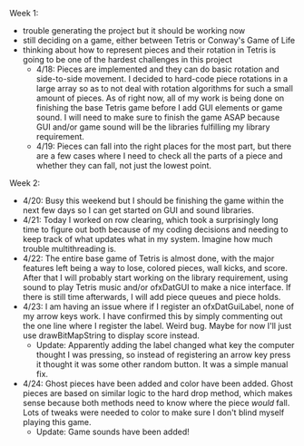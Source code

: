 Week 1:
- trouble generating the project but it should be working now
- still deciding on a game, either between Tetris or Conway's Game of Life
- thinking about how to represent pieces and their rotation in Tetris is going to be one of the hardest
  challenges in this project
  - 4/18: Pieces are implemented and they can do basic rotation and side-to-side movement. 
          I decided to hard-code piece rotations in a large array so as to not deal with rotation 
		  algorithms for such a small amount of pieces. As of right now, all of my work is being done 
		  on finishing the base Tetris game before I add GUI elements or game sound. I will need to 
		  make sure to finish the game ASAP because GUI and/or game sound will be the libraries 
		  fulfilling my library requirement.
  - 4/19: Pieces can fall into the right places for the most part, but there are a few cases where 
		  I need to check all the parts of a piece and whether they can fall, not just the lowest point.

Week 2:
- 4/20: Busy this weekend but I should be finishing the game within the next few days so I can get 
        started on GUI and sound libraries.
- 4/21: Today I worked on row clearing, which took a surprisingly long time to figure out
        both because of my coding decisions and needing to keep track of what updates what in my
		system. Imagine how much trouble multithreading is.
- 4/22: The entire base game of Tetris is almost done, with the major features left being a way to lose,
        colored pieces, wall kicks, and score. After that I will probably start working on the library
		requirement, using sound to play Tetris music and/or ofxDatGUI to make a nice interface. If there
		is still time afterwards, I will add piece queues and piece holds.
- 4/23: I am having an issue where if I register an ofxDatGuiLabel, none of my arrow keys work. I have 
        confirmed this by simply commenting out the one line where I register the label. Weird bug. Maybe 
		for now I'll just use drawBitMapString to display score instead.
  - Update: Apparently adding the label changed what key the computer thought I was pressing, 
            so instead of registering an arrow key press it thought it was some other random button. It 
			was a simple manual fix.
- 4/24: Ghost pieces have been added and color have been added. Ghost pieces are based on similar logic
        to the hard drop method, which makes sense because both methods need to know where the piece *would*
		fall. Lots of tweaks were needed to color to make sure I don't blind myself playing this game.
  - Update: Game sounds have been added!